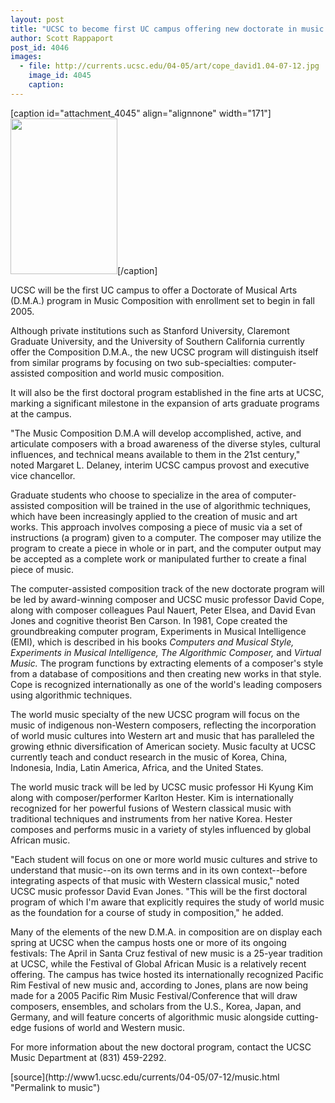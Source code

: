 ```yaml
---
layout: post
title: "UCSC to become first UC campus offering new doctorate in music composition"
author: Scott Rappaport
post_id: 4046
images:
  - file: http://currents.ucsc.edu/04-05/art/cope_david1.04-07-12.jpg
    image_id: 4045
    caption: 
---
```


[caption id="attachment_4045" align="alignnone" width="171"]<a href="http://localhost/mysite/wp-content/uploads/2004/07/cope_david1.04-07-12.jpg"><img class="size-full wp-image-4045" src="http://localhost/mysite/wp-content/uploads/2004/07/cope_david1.04-07-12.jpg" alt="" width="171" height="249" /></a>[/caption]
<p>
  UCSC will be the first UC campus to offer a Doctorate of Musical Arts (D.M.A.) program in Music Composition with enrollment set to begin in fall 2005.<br>
</p>
<p>
  Although private institutions such as Stanford University, Claremont Graduate University, and the University of Southern California currently offer the Composition D.M.A., the new UCSC program will distinguish itself from similar programs by focusing on two sub-specialties: computer-assisted composition and world music composition.
</p>
<p>
  It will also be the first doctoral program established in the fine arts at UCSC, marking a significant milestone in the expansion of arts graduate programs at the campus.<br>
</p>
<p>
  "The Music Composition D.M.A will develop accomplished, active, and articulate composers with a broad awareness of the diverse styles, cultural influences, and technical means available to them in the 21st century," noted Margaret L. Delaney, interim UCSC campus provost and executive vice chancellor.<br>
</p>
<p>
  Graduate students who choose to specialize in the area of computer-assisted composition will be trained in the use of algorithmic techniques, which have been increasingly applied to the creation of music and art works. This approach involves composing a piece of music via a set of instructions (a program) given to a computer. The composer may utilize the program to create a piece in whole or in part, and the computer output may be accepted as a complete work or manipulated further to create a final piece of music.<br>
</p>
<p>
  The computer-assisted composition track of the new doctorate program will be led by award-winning composer and UCSC music professor David Cope, along with composer colleagues Paul Nauert, Peter Elsea, and David Evan Jones and cognitive theorist Ben Carson. In 1981, Cope created the groundbreaking computer program, Experiments in Musical Intelligence (EMI), which is described in his books <i>Computers and Musical Style, Experiments in Musical Intelligence, The Algorithmic Composer,</i> and <i>Virtual Music.</i> The program functions by extracting elements of a composer's style from a database of compositions and then creating new works in that style. Cope is recognized internationally as one of the world's leading composers using algorithmic techniques.<br>
</p>
<p>
  The world music specialty of the new UCSC program will focus on the music of indigenous non-Western composers, reflecting the incorporation of world music cultures into Western art and music that has paralleled the growing ethnic diversification of American society. Music faculty at UCSC currently teach and conduct research in the music of Korea, China, Indonesia, India, Latin America, Africa, and the United States.<br>
</p>
<p>
  The world music track will be led by UCSC music professor Hi Kyung Kim along with composer/performer Karlton Hester. Kim is internationally recognized for her powerful fusions of Western classical music with traditional techniques and instruments from her native Korea. Hester composes and performs music in a variety of styles influenced by global African music.<br>
</p>
<p>
  "Each student will focus on one or more world music cultures and strive to understand that music--on its own terms and in its own context--before integrating aspects of that music with Western classical music," noted UCSC music professor David Evan Jones. "This will be the first doctoral program of which I'm aware that explicitly requires the study of world music as the foundation for a course of study in composition," he added.<br>
</p>
<p>
  Many of the elements of the new D.M.A. in composition are on display each spring at UCSC when the campus hosts one or more of its ongoing festivals: The April in Santa Cruz festival of new music is a 25-year tradition at UCSC, while the Festival of Global African Music is a relatively recent offering. The campus has twice hosted its internationally recognized Pacific Rim Festival of new music and, according to Jones, plans are now being made for a 2005 Pacific Rim Music Festival/Conference that will draw composers, ensembles, and scholars from the U.S., Korea, Japan, and Germany, and will feature concerts of algorithmic music alongside cutting-edge fusions of world and Western music.<br>
</p>
<p>
  For more information about the new doctoral program, contact the UCSC Music Department at (831) 459-2292.<br>
</p>
[source](http://www1.ucsc.edu/currents/04-05/07-12/music.html "Permalink to music")
